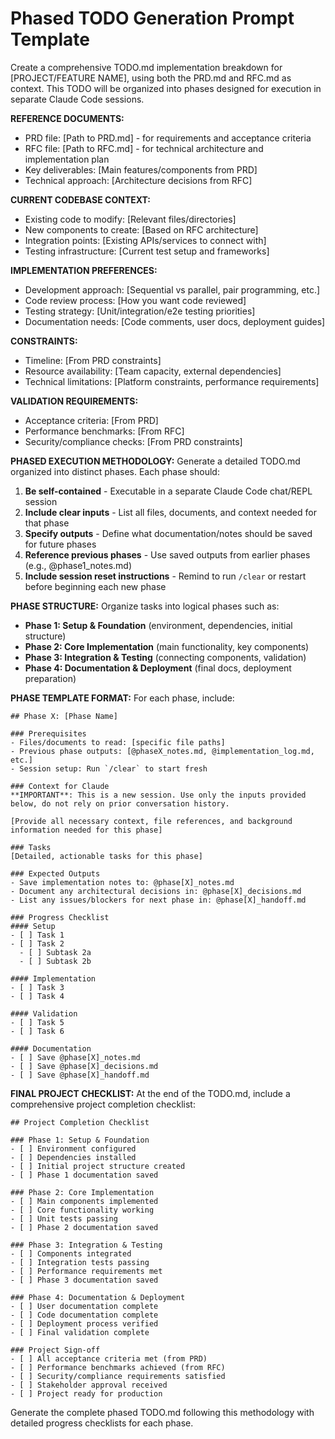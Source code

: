 # Phased TODO Generation Prompt Template

Create a comprehensive TODO.md implementation breakdown for [PROJECT/FEATURE NAME], using both the PRD.md and RFC.md as context. This TODO will be organized into phases designed for execution in separate Claude Code sessions.

**REFERENCE DOCUMENTS:**
- PRD file: [Path to PRD.md] - for requirements and acceptance criteria
- RFC file: [Path to RFC.md] - for technical architecture and implementation plan
- Key deliverables: [Main features/components from PRD]
- Technical approach: [Architecture decisions from RFC]

**CURRENT CODEBASE CONTEXT:**
- Existing code to modify: [Relevant files/directories]
- New components to create: [Based on RFC architecture]
- Integration points: [Existing APIs/services to connect with]
- Testing infrastructure: [Current test setup and frameworks]

**IMPLEMENTATION PREFERENCES:**
- Development approach: [Sequential vs parallel, pair programming, etc.]
- Code review process: [How you want code reviewed]
- Testing strategy: [Unit/integration/e2e testing priorities]
- Documentation needs: [Code comments, user docs, deployment guides]

**CONSTRAINTS:**
- Timeline: [From PRD constraints]
- Resource availability: [Team capacity, external dependencies]
- Technical limitations: [Platform constraints, performance requirements]

**VALIDATION REQUIREMENTS:**
- Acceptance criteria: [From PRD]
- Performance benchmarks: [From RFC]
- Security/compliance checks: [From PRD constraints]

**PHASED EXECUTION METHODOLOGY:**
Generate a detailed TODO.md organized into distinct phases. Each phase should:

1. **Be self-contained** - Executable in a separate Claude Code chat/REPL session
2. **Include clear inputs** - List all files, documents, and context needed for that phase
3. **Specify outputs** - Define what documentation/notes should be saved for future phases
4. **Reference previous phases** - Use saved outputs from earlier phases (e.g., @phase1_notes.md)
5. **Include session reset instructions** - Remind to run `/clear` or restart before beginning each new phase

**PHASE STRUCTURE:**
Organize tasks into logical phases such as:
- **Phase 1: Setup & Foundation** (environment, dependencies, initial structure)
- **Phase 2: Core Implementation** (main functionality, key components)
- **Phase 3: Integration & Testing** (connecting components, validation)
- **Phase 4: Documentation & Deployment** (final docs, deployment preparation)

**PHASE TEMPLATE FORMAT:**
For each phase, include:
```
## Phase X: [Phase Name]

### Prerequisites
- Files/documents to read: [specific file paths]
- Previous phase outputs: [@phaseX_notes.md, @implementation_log.md, etc.]
- Session setup: Run `/clear` to start fresh

### Context for Claude
**IMPORTANT**: This is a new session. Use only the inputs provided below, do not rely on prior conversation history.

[Provide all necessary context, file references, and background information needed for this phase]

### Tasks
[Detailed, actionable tasks for this phase]

### Expected Outputs
- Save implementation notes to: @phase[X]_notes.md
- Document any architectural decisions in: @phase[X]_decisions.md
- List any issues/blockers for next phase in: @phase[X]_handoff.md

### Progress Checklist
#### Setup
- [ ] Task 1
- [ ] Task 2
  - [ ] Subtask 2a
  - [ ] Subtask 2b

#### Implementation
- [ ] Task 3
- [ ] Task 4

#### Validation
- [ ] Task 5
- [ ] Task 6

#### Documentation
- [ ] Save @phase[X]_notes.md
- [ ] Save @phase[X]_decisions.md
- [ ] Save @phase[X]_handoff.md
```

**FINAL PROJECT CHECKLIST:**
At the end of the TODO.md, include a comprehensive project completion checklist:

```
## Project Completion Checklist

### Phase 1: Setup & Foundation
- [ ] Environment configured
- [ ] Dependencies installed
- [ ] Initial project structure created
- [ ] Phase 1 documentation saved

### Phase 2: Core Implementation
- [ ] Main components implemented
- [ ] Core functionality working
- [ ] Unit tests passing
- [ ] Phase 2 documentation saved

### Phase 3: Integration & Testing
- [ ] Components integrated
- [ ] Integration tests passing
- [ ] Performance requirements met
- [ ] Phase 3 documentation saved

### Phase 4: Documentation & Deployment
- [ ] User documentation complete
- [ ] Code documentation complete
- [ ] Deployment process verified
- [ ] Final validation complete

### Project Sign-off
- [ ] All acceptance criteria met (from PRD)
- [ ] Performance benchmarks achieved (from RFC)
- [ ] Security/compliance requirements satisfied
- [ ] Stakeholder approval received
- [ ] Project ready for production
```

Generate the complete phased TODO.md following this methodology with detailed progress checklists for each phase.